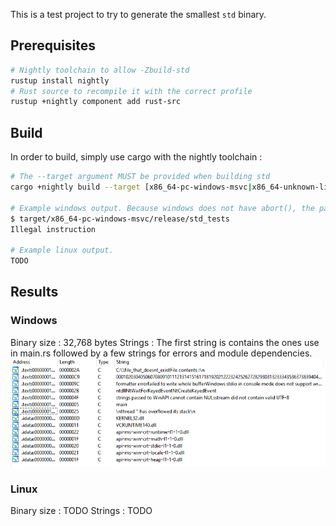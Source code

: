 This is a test project to try to generate the smallest `std` binary.

## Prerequisites
```bash
# Nightly toolchain to allow -Zbuild-std
rustup install nightly
# Rust source to recompile it with the correct profile
rustup +nightly component add rust-src
```

## Build
In order to build, simply use cargo with the nightly toolchain :
```bash
# The --target argument MUST be provided when building std
cargo +nightly build --target [x86_64-pc-windows-msvc|x86_64-unknown-linux-gnu] --release

# Example windows output. Because windows does not have abort(), the panic simply generates an invalid instruction exception
$ target/x86_64-pc-windows-msvc/release/std_tests
Illegal instruction

# Example linux output.
TODO
```

## Results

### Windows
Binary size : 32,768 bytes
Strings :
The first string is contains the ones use in main.rs followed by a few strings for errors and module dependencies.
![IDA strings Windows](doc/windows_strings.PNG)

### Linux
Binary size : TODO
Strings :
TODO